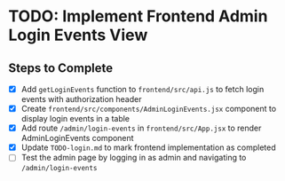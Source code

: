 # TODO: Implement Frontend Admin Login Events View

## Steps to Complete
- [x] Add `getLoginEvents` function to `frontend/src/api.js` to fetch login events with authorization header
- [x] Create `frontend/src/components/AdminLoginEvents.jsx` component to display login events in a table
- [x] Add route `/admin/login-events` in `frontend/src/App.jsx` to render AdminLoginEvents component
- [x] Update `TODO-login.md` to mark frontend implementation as completed
- [ ] Test the admin page by logging in as admin and navigating to `/admin/login-events`
